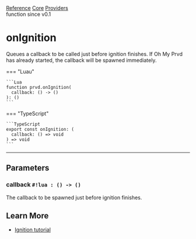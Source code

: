 <div class="ompdoc-api-breadcrumbs">
<a href="../../../">Reference</a>
<a href="../../">Core</a>
<a href="../">Providers</a>
</div>

<div class="ompdoc-api-tags">
<span>function</span>
<span>since v0.1</span>
</div>

# onIgnition

Queues a callback to be called just before ignition finishes. If Oh My Prvd has
already started, the callback will be spawned immediately.

=== "Luau"

    ```Lua
    function prvd.onIgnition(
      callback: () -> ()
    ): ()
    ```

=== "TypeScript"

    ```TypeScript
    export const onIgnition: (
      callback: () => void
    ) => void
    ```

---

## Parameters

### callback `#!lua : () -> ()`

The callback to be spawned just before ignition finishes.

## Learn More

- [Ignition tutorial](../../../tutorials/fundamentals/ignition.md)
